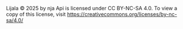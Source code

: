 Lijala © 2025 by nja Api is licensed under CC BY-NC-SA 4.0. To view a copy of this license, visit https://creativecommons.org/licenses/by-nc-sa/4.0/ 